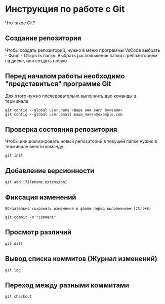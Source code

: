 # Инструкция по работе с Git

Что такое Git?

## Создание репозитория

Чтобы создать репозиторий, нужно в меню программы VsCode выбрать - Файл - Открыть папку. Выбрать расположение папки с репозиторием на диске, или создать новую

## Перед началом работы необходимо "представиться" программе Git

Для этого нужно последовательно выполнить две команды в терминале:

    git config --global user.name «Ваше имя англ буквами»
    git config --global user.email ваша_почта@example.com

## Проверка состояния репозитория

Чтобы инициализировать новый репозиторий в текущей папке нужно в терминале ввести команду:

    git init

## Добавление версионности

    git add [filename.extension]

## Фиксация изменений
    Обязательно сохранить изменения в файле перед выполнением (Ctrl+S) 

    git commit -m "comment"

## Просмотр различий

    git diff

## Вывод списка коммитов (Журнал изменений)

    git log

## Переход между разными коммитами

    git checkout

